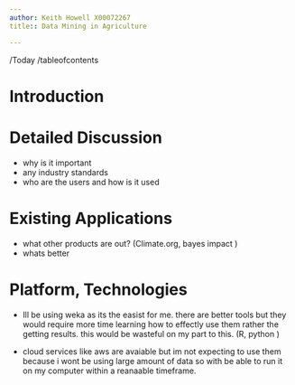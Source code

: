 ```yaml
---
author: Keith Howell X00072267
title:: Data Mining in Agriculture  

---
```

/Today
/tableofcontents

# Introduction #

# Detailed Discussion #
* why is it important 
* any industry standards 
* who are the users and how is it used

# Existing Applications #

* what other products are out? (Climate.org, bayes impact )
* whats better 

# Platform, Technologies #

* Ill be using weka as its the easist for me. there are better tools but they would require more time learning how to effectly use them rather the getting results. this would be wasteful on my part to this. (R, python ) 

* cloud services like aws are avaiable but im not expecting to use them because i wont be using large amount of data so with be able to run it on my computer within a reanaable timeframe.  
